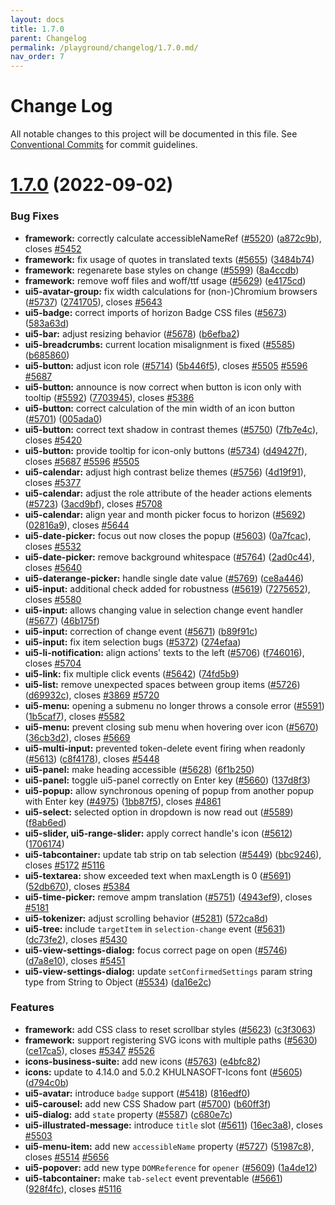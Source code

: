 ```yaml
---
layout: docs
title: 1.7.0
parent: Changelog
permalink: /playground/changelog/1.7.0.md/
nav_order: 7
---
```


# Change Log

All notable changes to this project will be documented in this file.
See [Conventional Commits](https://conventionalcommits.org) for commit guidelines.

# [1.7.0](https://github.com/khulnasoft-lab/kengine-webcomponents/compare/v1.6.0...v1.7.0) (2022-09-02)


### Bug Fixes

* **framework:** correctly calculate accessibleNameRef ([#5520](https://github.com/khulnasoft-lab/kengine-webcomponents/issues/5520)) ([a872c9b](https://github.com/khulnasoft-lab/kengine-webcomponents/commit/a872c9be58ee38f2d81d65e1a977cf7c80a380fd)), closes [#5452](https://github.com/khulnasoft-lab/kengine-webcomponents/issues/5452)
* **framework:** fix usage of quotes in translated texts ([#5655](https://github.com/khulnasoft-lab/kengine-webcomponents/issues/5655)) ([3484b74](https://github.com/khulnasoft-lab/kengine-webcomponents/commit/3484b74c8ec940c2d5bd9cef72cc4185a703bcd4))
* **framework:** regenarete base styles on change ([#5599](https://github.com/khulnasoft-lab/kengine-webcomponents/issues/5599)) ([8a4ccdb](https://github.com/khulnasoft-lab/kengine-webcomponents/commit/8a4ccdb6d0139b996abcd5fb299232f2370360ee))
* **framework:** remove woff files and woff/ttf usage ([#5629](https://github.com/khulnasoft-lab/kengine-webcomponents/issues/5629)) ([e4175cd](https://github.com/khulnasoft-lab/kengine-webcomponents/commit/e4175cdf000ace65758e75fb70545edd872197b8))
* **ui5-avatar-group:** fix width calculations for (non-)Chromium browsers ([#5737](https://github.com/khulnasoft-lab/kengine-webcomponents/issues/5737)) ([2741705](https://github.com/khulnasoft-lab/kengine-webcomponents/commit/274170508f944d1cbcd3df7e2a66d7cc55a9c2cd)), closes [#5643](https://github.com/khulnasoft-lab/kengine-webcomponents/issues/5643)
* **ui5-badge:** correct imports of horizon Badge CSS files ([#5673](https://github.com/khulnasoft-lab/kengine-webcomponents/issues/5673)) ([583a63d](https://github.com/khulnasoft-lab/kengine-webcomponents/commit/583a63ddc93717fe3a7f047888ca964a53091415))
* **ui5-bar:** adjust resizing behavior ([#5678](https://github.com/khulnasoft-lab/kengine-webcomponents/issues/5678)) ([b6efba2](https://github.com/khulnasoft-lab/kengine-webcomponents/commit/b6efba285ef03c4a873dca92b328cb5c3d1ddf78))
* **ui5-breadcrumbs:** current location misalignment is fixed ([#5585](https://github.com/khulnasoft-lab/kengine-webcomponents/issues/5585)) ([b685860](https://github.com/khulnasoft-lab/kengine-webcomponents/commit/b685860f56ad8669969a5d7df087ea26cdaf8351))
* **ui5-button:** adjust icon role ([#5714](https://github.com/khulnasoft-lab/kengine-webcomponents/issues/5714)) ([5b446f5](https://github.com/khulnasoft-lab/kengine-webcomponents/commit/5b446f52d2634ba400f2fbe2938d48fdd6c056af)), closes [#5505](https://github.com/khulnasoft-lab/kengine-webcomponents/issues/5505) [#5596](https://github.com/khulnasoft-lab/kengine-webcomponents/issues/5596) [#5687](https://github.com/khulnasoft-lab/kengine-webcomponents/issues/5687)
* **ui5-button:** announce is now correct when button is icon only with tooltip ([#5592](https://github.com/khulnasoft-lab/kengine-webcomponents/issues/5592)) ([7703945](https://github.com/khulnasoft-lab/kengine-webcomponents/commit/77039457ce0492894e416cdd0ecac0f9baaf8746)), closes [#5386](https://github.com/khulnasoft-lab/kengine-webcomponents/issues/5386)
* **ui5-button:** correct calculation of the min width of an icon button ([#5701](https://github.com/khulnasoft-lab/kengine-webcomponents/issues/5701)) ([005ada0](https://github.com/khulnasoft-lab/kengine-webcomponents/commit/005ada03f47f9b7657cf714cee4bfe3f6559acc8))
* **ui5-button:** correct text shadow in contrast themes ([#5750](https://github.com/khulnasoft-lab/kengine-webcomponents/issues/5750)) ([7fb7e4c](https://github.com/khulnasoft-lab/kengine-webcomponents/commit/7fb7e4cc4aa7dc6a7566226fc46513441e39cfde)), closes [#5420](https://github.com/khulnasoft-lab/kengine-webcomponents/issues/5420)
* **ui5-button:** provide tooltip for icon-only buttons ([#5734](https://github.com/khulnasoft-lab/kengine-webcomponents/issues/5734)) ([d49427f](https://github.com/khulnasoft-lab/kengine-webcomponents/commit/d49427f4a07d1f1c744bbc8f9964307662718440)), closes [#5687](https://github.com/khulnasoft-lab/kengine-webcomponents/issues/5687) [#5596](https://github.com/khulnasoft-lab/kengine-webcomponents/issues/5596) [#5505](https://github.com/khulnasoft-lab/kengine-webcomponents/issues/5505)
* **ui5-calendar:** adjust high contrast belize themes ([#5756](https://github.com/khulnasoft-lab/kengine-webcomponents/issues/5756)) ([4d19f91](https://github.com/khulnasoft-lab/kengine-webcomponents/commit/4d19f91f13f355f35d97b702fb4c8ccba0118a4b)), closes [#5377](https://github.com/khulnasoft-lab/kengine-webcomponents/issues/5377)
* **ui5-calendar:** adjust the role attribute of the header actions elements ([#5723](https://github.com/khulnasoft-lab/kengine-webcomponents/issues/5723)) ([3acd9bf](https://github.com/khulnasoft-lab/kengine-webcomponents/commit/3acd9bf5b44b1de3d919e46a5292dfbdae2ad340)), closes [#5708](https://github.com/khulnasoft-lab/kengine-webcomponents/issues/5708)
* **ui5-calendar:** align year and month picker focus to horizon ([#5692](https://github.com/khulnasoft-lab/kengine-webcomponents/issues/5692)) ([02816a9](https://github.com/khulnasoft-lab/kengine-webcomponents/commit/02816a944f392aded156d4725fef86f9c5382746)), closes [#5644](https://github.com/khulnasoft-lab/kengine-webcomponents/issues/5644)
* **ui5-date-picker:** focus out now closes the popup ([#5603](https://github.com/khulnasoft-lab/kengine-webcomponents/issues/5603)) ([0a7fcac](https://github.com/khulnasoft-lab/kengine-webcomponents/commit/0a7fcac976f56c3598ebe20af9acde4d8d1cd2d0)), closes [#5532](https://github.com/khulnasoft-lab/kengine-webcomponents/issues/5532)
* **ui5-date-picker:** remove background whitespace ([#5764](https://github.com/khulnasoft-lab/kengine-webcomponents/issues/5764)) ([2ad0c44](https://github.com/khulnasoft-lab/kengine-webcomponents/commit/2ad0c4480fbaea02ea8c5f6c25ab62490bddd641)), closes [#5640](https://github.com/khulnasoft-lab/kengine-webcomponents/issues/5640)
* **ui5-daterange-picker:** handle single date value ([#5769](https://github.com/khulnasoft-lab/kengine-webcomponents/issues/5769)) ([ce8a446](https://github.com/khulnasoft-lab/kengine-webcomponents/commit/ce8a446b32cd56b2e6d547c8f75b1f56b5426c99))
* **ui5-input:** additional check added for robustness ([#5619](https://github.com/khulnasoft-lab/kengine-webcomponents/issues/5619)) ([7275652](https://github.com/khulnasoft-lab/kengine-webcomponents/commit/72756520d7d7183bcee8db94ccd7e0e817024ff5)), closes [#5580](https://github.com/khulnasoft-lab/kengine-webcomponents/issues/5580)
* **ui5-input:** allows changing value in selection change event handler ([#5677](https://github.com/khulnasoft-lab/kengine-webcomponents/issues/5677)) ([46b175f](https://github.com/khulnasoft-lab/kengine-webcomponents/commit/46b175f8a6e1ff52adb6b1bf237e8df5fc482455))
* **ui5-input:** correction of change event ([#5671](https://github.com/khulnasoft-lab/kengine-webcomponents/issues/5671)) ([b89f91c](https://github.com/khulnasoft-lab/kengine-webcomponents/commit/b89f91c0a2f8afb336f2269cc441566b3ebfdd2c))
* **ui5-input:** fix item selection bugs ([#5372](https://github.com/khulnasoft-lab/kengine-webcomponents/issues/5372)) ([274efaa](https://github.com/khulnasoft-lab/kengine-webcomponents/commit/274efaaa212e3152d27665f1809e649a75f67001))
* **ui5-li-notification:** align actions' texts to the left ([#5706](https://github.com/khulnasoft-lab/kengine-webcomponents/issues/5706)) ([f746016](https://github.com/khulnasoft-lab/kengine-webcomponents/commit/f746016d6311080fc189079943c273e7e6e21946)), closes [#5704](https://github.com/khulnasoft-lab/kengine-webcomponents/issues/5704)
* **ui5-link:** fix multiple click events ([#5642](https://github.com/khulnasoft-lab/kengine-webcomponents/issues/5642)) ([74fd5b9](https://github.com/khulnasoft-lab/kengine-webcomponents/commit/74fd5b91fd83bf28c0f4347df92b3721eb11577d))
* **ui5-list:** remove unexpected spaces between group items ([#5726](https://github.com/khulnasoft-lab/kengine-webcomponents/issues/5726)) ([d69932c](https://github.com/khulnasoft-lab/kengine-webcomponents/commit/d69932c02afec12d0b9d6c600459abe1a1673395)), closes [#3869](https://github.com/khulnasoft-lab/kengine-webcomponents/issues/3869) [#5720](https://github.com/khulnasoft-lab/kengine-webcomponents/issues/5720)
* **ui5-menu:** opening a submenu no longer throws a console error ([#5591](https://github.com/khulnasoft-lab/kengine-webcomponents/issues/5591)) ([1b5caf7](https://github.com/khulnasoft-lab/kengine-webcomponents/commit/1b5caf761079017d7edbe4bff2fa9949390896f8)), closes [#5582](https://github.com/khulnasoft-lab/kengine-webcomponents/issues/5582)
* **ui5-menu:** prevent closing sub menu when hovering over icon ([#5670](https://github.com/khulnasoft-lab/kengine-webcomponents/issues/5670)) ([36cb3d2](https://github.com/khulnasoft-lab/kengine-webcomponents/commit/36cb3d20b2c51920f7bb31b2a44895060e456977)), closes [#5669](https://github.com/khulnasoft-lab/kengine-webcomponents/issues/5669)
* **ui5-multi-input:** prevented token-delete event firing when readonly ([#5613](https://github.com/khulnasoft-lab/kengine-webcomponents/issues/5613)) ([c8f4178](https://github.com/khulnasoft-lab/kengine-webcomponents/commit/c8f417819a8628afeff2ca496a4d72335190463e)), closes [#5448](https://github.com/khulnasoft-lab/kengine-webcomponents/issues/5448)
* **ui5-panel:** make heading accessible ([#5628](https://github.com/khulnasoft-lab/kengine-webcomponents/issues/5628)) ([6f1b250](https://github.com/khulnasoft-lab/kengine-webcomponents/commit/6f1b250813d858baaeabada4996daecfb8da9a08))
* **ui5-panel:** toggle ui5-panel correctly on Enter key ([#5660](https://github.com/khulnasoft-lab/kengine-webcomponents/issues/5660)) ([137d8f3](https://github.com/khulnasoft-lab/kengine-webcomponents/commit/137d8f395b7ebd6df2f180a6fcec83bdb959b931))
* **ui5-popup:** allow synchronous opening of popup from another popup with Enter key ([#4975](https://github.com/khulnasoft-lab/kengine-webcomponents/issues/4975)) ([1bb87f5](https://github.com/khulnasoft-lab/kengine-webcomponents/commit/1bb87f5a3ced8b11741deec6e64a6ad6a0af08cf)), closes [#4861](https://github.com/khulnasoft-lab/kengine-webcomponents/issues/4861)
* **ui5-select:** selected option in dropdown is now read out ([#5589](https://github.com/khulnasoft-lab/kengine-webcomponents/issues/5589)) ([f8ab6ed](https://github.com/khulnasoft-lab/kengine-webcomponents/commit/f8ab6ede3ff8ee1b972c0cdeb8399d446b4888b0))
* **ui5-slider, ui5-range-slider:** apply correct handle's icon ([#5612](https://github.com/khulnasoft-lab/kengine-webcomponents/issues/5612)) ([1706174](https://github.com/khulnasoft-lab/kengine-webcomponents/commit/1706174a9f052f293d87338b7cb00241b911d9d4))
* **ui5-tabcontainer:** update tab strip on tab selection ([#5449](https://github.com/khulnasoft-lab/kengine-webcomponents/issues/5449)) ([bbc9246](https://github.com/khulnasoft-lab/kengine-webcomponents/commit/bbc9246647854a4a509a6fe9c368cfd89a9cddb9)), closes [#5172](https://github.com/khulnasoft-lab/kengine-webcomponents/issues/5172) [#5116](https://github.com/khulnasoft-lab/kengine-webcomponents/issues/5116)
* **ui5-textarea:** show exceeded text when maxLength is 0 ([#5691](https://github.com/khulnasoft-lab/kengine-webcomponents/issues/5691)) ([52db670](https://github.com/khulnasoft-lab/kengine-webcomponents/commit/52db67087dfbcd61770755b6220a73fe1fe0195a)), closes [#5384](https://github.com/khulnasoft-lab/kengine-webcomponents/issues/5384)
* **ui5-time-picker:** remove ampm translation ([#5751](https://github.com/khulnasoft-lab/kengine-webcomponents/issues/5751)) ([4943ef9](https://github.com/khulnasoft-lab/kengine-webcomponents/commit/4943ef94683b197e1a3ee6c9995e05187d9b52d2)), closes [#5181](https://github.com/khulnasoft-lab/kengine-webcomponents/issues/5181)
* **ui5-tokenizer:** adjust scrolling behavior ([#5281](https://github.com/khulnasoft-lab/kengine-webcomponents/issues/5281)) ([572ca8d](https://github.com/khulnasoft-lab/kengine-webcomponents/commit/572ca8d58ccb6e189d4874c0f77b8558e1987a70))
* **ui5-tree:** include `targetItem` in `selection-change` event ([#5631](https://github.com/khulnasoft-lab/kengine-webcomponents/issues/5631)) ([dc73fe2](https://github.com/khulnasoft-lab/kengine-webcomponents/commit/dc73fe284ef23200c734f4d62308bd9ace2e0fcf)), closes [#5430](https://github.com/khulnasoft-lab/kengine-webcomponents/issues/5430)
* **ui5-view-settings-dialog:** focus correct page on open ([#5746](https://github.com/khulnasoft-lab/kengine-webcomponents/issues/5746)) ([d7a8e10](https://github.com/khulnasoft-lab/kengine-webcomponents/commit/d7a8e10e069a8d6df8aff4acf2d2de2eaa7d081d)), closes [#5451](https://github.com/khulnasoft-lab/kengine-webcomponents/issues/5451)
* **ui5-view-settings-dialog:** update `setConfirmedSettings` param string type from String to Object ([#5534](https://github.com/khulnasoft-lab/kengine-webcomponents/issues/5534)) ([da16e2c](https://github.com/khulnasoft-lab/kengine-webcomponents/commit/da16e2c6ea44cd4c500931b1ae2db17434391125))


### Features

* **framework:** add CSS class to reset scrollbar styles ([#5623](https://github.com/khulnasoft-lab/kengine-webcomponents/issues/5623)) ([c3f3063](https://github.com/khulnasoft-lab/kengine-webcomponents/commit/c3f306383f971744886b99cc60911dcba924720b))
* **framework:** support registering SVG icons with multiple paths ([#5630](https://github.com/khulnasoft-lab/kengine-webcomponents/issues/5630)) ([ce17ca5](https://github.com/khulnasoft-lab/kengine-webcomponents/commit/ce17ca559ce507b8e10f20d7f80dab48908a8305)), closes [#5347](https://github.com/khulnasoft-lab/kengine-webcomponents/issues/5347) [#5526](https://github.com/khulnasoft-lab/kengine-webcomponents/issues/5526)
* **icons-business-suite:** add new icons ([#5763](https://github.com/khulnasoft-lab/kengine-webcomponents/issues/5763)) ([e4bfc82](https://github.com/khulnasoft-lab/kengine-webcomponents/commit/e4bfc82a555cceb8091f908adb20b9a7a6564800))
* **icons:** update to 4.14.0 and 5.0.2 KHULNASOFT-Icons font ([#5605](https://github.com/khulnasoft-lab/kengine-webcomponents/issues/5605)) ([d794c0b](https://github.com/khulnasoft-lab/kengine-webcomponents/commit/d794c0b84ea03581cd969a84dc5c05383ec91b60))
* **ui5-avatar:** introduce `badge` support ([#5418](https://github.com/khulnasoft-lab/kengine-webcomponents/issues/5418)) ([816edf0](https://github.com/khulnasoft-lab/kengine-webcomponents/commit/816edf048ddeb67bc6332d85d38bb93431a6b1fb))
* **ui5-carousel:** add new CSS Shadow part ([#5700](https://github.com/khulnasoft-lab/kengine-webcomponents/issues/5700)) ([b60ff3f](https://github.com/khulnasoft-lab/kengine-webcomponents/commit/b60ff3ff0bfd48af58838ef1b40d4bbe5f7cab76))
* **ui5-dialog:** add `state` property ([#5587](https://github.com/khulnasoft-lab/kengine-webcomponents/issues/5587)) ([c680e7c](https://github.com/khulnasoft-lab/kengine-webcomponents/commit/c680e7cb3a1e1cc6e34ff1ac11b106c8314c04e9))
* **ui5-illustrated-message:** introduce `title` slot ([#5611](https://github.com/khulnasoft-lab/kengine-webcomponents/issues/5611)) ([16ec3a8](https://github.com/khulnasoft-lab/kengine-webcomponents/commit/16ec3a8b1a84fd9b32cc635050f5ff2aefc4c5c2)), closes [#5503](https://github.com/khulnasoft-lab/kengine-webcomponents/issues/5503)
* **ui5-menu-item:** add new `accessibleName` property ([#5727](https://github.com/khulnasoft-lab/kengine-webcomponents/issues/5727)) ([51987c8](https://github.com/khulnasoft-lab/kengine-webcomponents/commit/51987c8db1b3d152c585cb242fcb05dd54e6b80d)), closes [#5514](https://github.com/khulnasoft-lab/kengine-webcomponents/issues/5514) [#5656](https://github.com/khulnasoft-lab/kengine-webcomponents/issues/5656)
* **ui5-popover:** add new type `DOMReference` for `opener` ([#5609](https://github.com/khulnasoft-lab/kengine-webcomponents/issues/5609)) ([1a4de12](https://github.com/khulnasoft-lab/kengine-webcomponents/commit/1a4de12b37a2cb82be2af010758f4641acf7385d))
* **ui5-tabcontainer:** make `tab-select` event preventable ([#5661](https://github.com/khulnasoft-lab/kengine-webcomponents/issues/5661)) ([928f4fc](https://github.com/khulnasoft-lab/kengine-webcomponents/commit/928f4fc62181aa4e562eec4d8e06b5e39918c9b2)), closes [#5116](https://github.com/khulnasoft-lab/kengine-webcomponents/issues/5116)